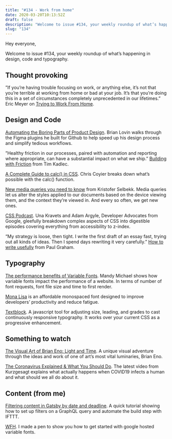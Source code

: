 ```yaml
---
title: "#134 - Work from home"
date: 2020-03-20T10:13:52Z
draft: false
description: "Welcome to issue #134, your weekly roundup of what’s happening in design, code and typography."
slug: "134"
---
```


Hey everyone,

Welcome to issue #134, your weekly roundup of what’s happening in design, code and typography.

## Thought provoking

”If you’re having trouble focusing on work, or anything else, it’s not that you’re terrible at working from home or bad at your job. It’s that you’re doing this in a set of circumstances completely unprecedented in our lifetimes.” Eric Meyer on [Trying to Work From Home](https://meyerweb.com/eric/thoughts/2020/03/18/trying-to-work-from-home/).

## Design and Code

[Automating the Boring Parts of Product Design](https://brianlovin.com/overthought/automating-the-boring-parts-of-product-design). Brian Lovin walks through the Figma plugins he built for Github to help speed up his design process and simplify tedious workflows.

”Healthy friction in our processes, paired with automation and reporting where appropriate, can have a substantial impact on what we ship.” [Building with Friction](https://timkadlec.com/remembers/2020-03-18-building-with-friction/) from Tim Kadlec.

[A Complete Guide to calc() in CSS](https://css-tricks.com/a-complete-guide-to-calc-in-css/). Chris Coyier breaks down what’s possible with the calc() function.

[New media queries you need to know](https://blog.logrocket.com/new-media-queries-you-need-to-know/) from Kristofer Selbekk. Media queries let us alter the styles applied to our documents based on the device viewing them, and the context they’re viewed in. And every so often, we get new ones.

[CSS Podcast](http://thecsspodcast.googledevelopers.libsynpro.com/). Una Kravets and Adam Argyle, Developer Advocates from Google, gleefully breakdown complex aspects of CSS into digestible episodes covering everything from accessibility to z-index.

“My strategy is loose, then tight. I write the first draft of an essay fast, trying out all kinds of ideas. Then I spend days rewriting it very carefully.” [How to write usefully](http://paulgraham.com/useful.html) from Paul Graham.

## Typography

[The performance benefits of Variable Fonts](https://uxdesign.cc/the-performance-benefits-of-variable-fonts-79af8c4ff56c). Mandy Michael shows how variable fonts impact the performance of a website. In terms of number of font requests, font file size and time to first render.

[Mona Lisa](https://monolisa.dev/) is an affordable monospaced font designed to improve developers’ productivity and reduce fatigue.

[Textblock](https://textblock.io/). A javascript tool for adjusting size, leading, and grades to cast continuously responsive typography. It works over your current CSS as a progressive enhancement.

## Something to watch

[The Visual Art of Brian Eno: Light and Time](https://www.youtube.com/watch?v=GPhxZBRD8ug). A unique visual adventure through the ideas and work of one of art’s most vital luminaries, Brian Eno.

[The Coronavirus Explained & What You Should Do](https://www.youtube.com/watch?v=BtN-goy9VOY&feature=youtu.be). The latest video from Kurzgesagt explains what actually happens when COVID19 infects a human and what should we all do about it.

## Content (from me)

[Filtering content in Gatsby by date and deadline](https://harrycresswell.com/articles/filtering-content-in-gatsby-by-date-and-deadline/). A quick tutorial showing how to set up filters on a GraphQL query and automate the build step with IFTTT.

[WFH](https://codepen.io/harrycresswell/pen/WNvJJBP). I made a pen to show you how to get started with google hosted variable fonts.
